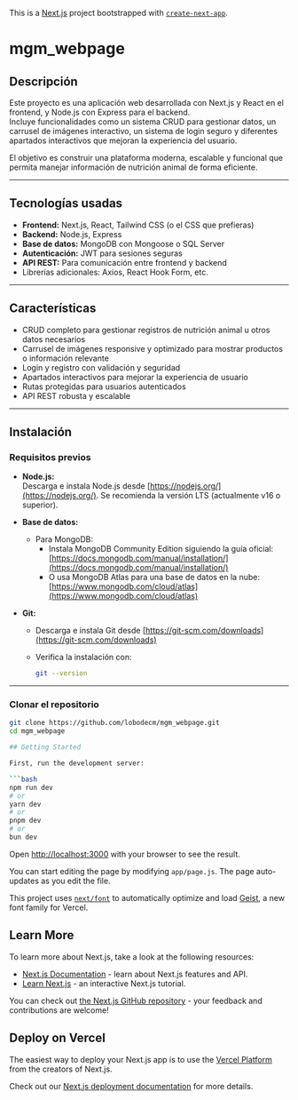 This is a [Next.js](https://nextjs.org) project bootstrapped with [`create-next-app`](https://github.com/vercel/next.js/tree/canary/packages/create-next-app).

# mgm_webpage

## Descripción

Este proyecto es una aplicación web desarrollada con Next.js y React en el frontend, y Node.js con Express para el backend.  
Incluye funcionalidades como un sistema CRUD para gestionar datos, un carrusel de imágenes interactivo, un sistema de login seguro y diferentes apartados interactivos que mejoran la experiencia del usuario.  

El objetivo es construir una plataforma moderna, escalable y funcional que permita manejar información de nutrición animal de forma eficiente.

---

## Tecnologías usadas

- **Frontend:** Next.js, React, Tailwind CSS (o el CSS que prefieras)  
- **Backend:** Node.js, Express  
- **Base de datos:** MongoDB con Mongoose o SQL Server  
- **Autenticación:** JWT para sesiones seguras  
- **API REST:** Para comunicación entre frontend y backend  
- Librerías adicionales: Axios, React Hook Form, etc.

---

## Características

- CRUD completo para gestionar registros de nutrición animal u otros datos necesarios  
- Carrusel de imágenes responsive y optimizado para mostrar productos o información relevante  
- Login y registro con validación y seguridad  
- Apartados interactivos para mejorar la experiencia de usuario  
- Rutas protegidas para usuarios autenticados  
- API REST robusta y escalable

---

## Instalación

### Requisitos previos

- **Node.js:**  
  Descarga e instala Node.js desde [https://nodejs.org/](https://nodejs.org/). Se recomienda la versión LTS (actualmente v16 o superior).

- **Base de datos:**  
  - Para MongoDB:  
    - Instala MongoDB Community Edition siguiendo la guía oficial: [https://docs.mongodb.com/manual/installation/](https://docs.mongodb.com/manual/installation/)  
    - O usa MongoDB Atlas para una base de datos en la nube: [https://www.mongodb.com/cloud/atlas](https://www.mongodb.com/cloud/atlas)  

- **Git:**  
  - Descarga e instala Git desde [https://git-scm.com/downloads](https://git-scm.com/downloads)  
  - Verifica la instalación con:

    ```bash
    git --version
    ```

---

### Clonar el repositorio

```bash
git clone https://github.com/lobodecm/mgm_webpage.git
cd mgm_webpage

## Getting Started

First, run the development server:

```bash
npm run dev
# or
yarn dev
# or
pnpm dev
# or
bun dev
```

Open [http://localhost:3000](http://localhost:3000) with your browser to see the result.

You can start editing the page by modifying `app/page.js`. The page auto-updates as you edit the file.

This project uses [`next/font`](https://nextjs.org/docs/app/building-your-application/optimizing/fonts) to automatically optimize and load [Geist](https://vercel.com/font), a new font family for Vercel.

## Learn More

To learn more about Next.js, take a look at the following resources:

- [Next.js Documentation](https://nextjs.org/docs) - learn about Next.js features and API.
- [Learn Next.js](https://nextjs.org/learn) - an interactive Next.js tutorial.

You can check out [the Next.js GitHub repository](https://github.com/vercel/next.js) - your feedback and contributions are welcome!

## Deploy on Vercel

The easiest way to deploy your Next.js app is to use the [Vercel Platform](https://vercel.com/new?utm_medium=default-template&filter=next.js&utm_source=create-next-app&utm_campaign=create-next-app-readme) from the creators of Next.js.

Check out our [Next.js deployment documentation](https://nextjs.org/docs/app/building-your-application/deploying) for more details.
